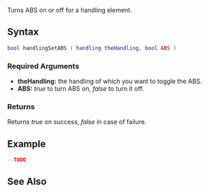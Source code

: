 Turns ABS on or off for a handling element.

Syntax
------

``` lua
bool handlingSetABS ( handling theHandling, bool ABS )
```

### Required Arguments

-   **theHandling:** the handling of which you want to toggle the ABS.
-   **ABS:** *true* to turn ABS on, *false* to turn it off.

### Returns

Returns *true* on success, *false* in case of failure.

Example
-------

``` lua
--TODO
```

See Also
--------

